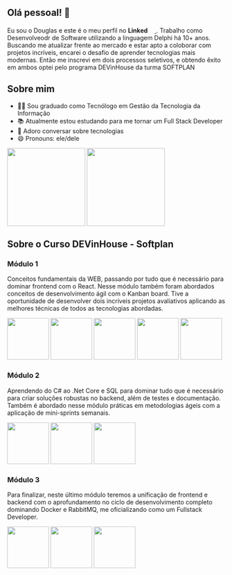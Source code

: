 ## Olá pessoal! 👋

Eu sou o Douglas e este é o meu perfil no <strong>Linked</strong><a href="https://www.linkedin.com/in/douglas-maicon-2b464157/" ><img height="16px" width="16px" src="https://cdn.jsdelivr.net/gh/devicons/devicon/icons/linkedin/linkedin-original.svg" /> 
</a>. Trabalho como Desenvolveodr de Software utilizando a linguagem Delphi há 10+ anos. Buscando me atualizar frente ao mercado e estar apto a coloborar com projetos incríveis, encarei o desafio de aprender tecnologias mais modernas. Então me inscrevi em dois processos seletivos, e obtendo êxito em ambos optei pelo programa DEVinHouse da turma SOFTPLAN



## Sobre mim
- 👨‍🎓 Sou graduado como Tecnólogo em Gestão da Tecnologia da Informação
- 📚 Atualmente estou estudando para me tornar um Full Stack Developer
- 💬 Adoro conversar sobre tecnologias
- 😄 Pronouns: ele/dele

</div>

<div>
  <img height="180em" align="center" src="https://github-readme-stats.vercel.app/api?username=douglas-devinhouse&show_icons=true&theme=dark&count_private=true&include_all_commits=true"/>  
  <img height="180em" align="center" src="https://github-readme-stats.vercel.app/api/top-langs/?username=douglas-devinhouse&layout=compact&langs_count=16&theme=dark"/>  
</div>




## Sobre o Curso DEVinHouse - Softplan

### Módulo 1

Conceitos fundamentais da WEB, passando por tudo que é necessário para dominar frontend com o React. Nesse módulo também foram abordados conceitos de desenvolvimento ágil com o Kanban board. Tive a oportunidade de desenvolver dois incríveis projetos avaliativos aplicando as melhores técnicas de todos as tecnologias abordadas.

<div style={display: "flex"}>
  <img heigth="96px" width="96px" src="https://cdn.jsdelivr.net/gh/devicons/devicon/icons/html5/html5-original-wordmark.svg" />
  <img heigth="96px" width="96px" src="https://cdn.jsdelivr.net/gh/devicons/devicon/icons/css3/css3-original-wordmark.svg" />
  <img heigth="96px" width="96px" src="https://cdn.jsdelivr.net/gh/devicons/devicon/icons/javascript/javascript-original.svg" />
  <img heigth="96px" width="96px" src="https://cdn.jsdelivr.net/gh/devicons/devicon/icons/react/react-original-wordmark.svg" />
  <img heigth="96px" width="96px" src="https://cdn.jsdelivr.net/gh/devicons/devicon/icons/git/git-original.svg" />
</div>


### Módulo 2

Aprendendo do C# ao .Net Core e SQL para dominar tudo que é necessário para criar soluções robustas no backend, além de testes e documentação. Também é abordado nesse módulo práticas em metodologias ágeis com a aplicação de mini-sprints semanais.

<div style={display: "flex"}>
<img heigth="96px" width="96px" src="https://cdn.jsdelivr.net/gh/devicons/devicon/icons/csharp/csharp-original.svg" />
<img heigth="96px" width="96px" src="https://cdn.jsdelivr.net/gh/devicons/devicon/icons/dotnetcore/dotnetcore-original.svg" />
<img heigth="96px" width="96px" src="https://cdn.jsdelivr.net/gh/devicons/devicon/icons/mysql/mysql-original.svg" />
</div>


### Módulo 3

Para finalizar, neste último módulo teremos a unificação de frontend e backend com o aprofundamento no ciclo de desenvolvimento completo dominando Docker e RabbitMQ, me oficializando como um Fullstack Developer.

<div style={display: "flex"}>
  <img height="96px" width="96px" src="https://cdn.jsdelivr.net/gh/devicons/devicon/icons/docker/docker-original-wordmark.svg" />
  <img height="96px" width="96px" src="https://dyltqmyl993wv.cloudfront.net/assets/stacks/rabbitmq/img/rabbitmq-stack-220x234.png" />
  <img height="96px" width="96px" src="https://img.icons8.com/external-flaticons-flat-flat-icons/64/000000/external-scrum-agile-flaticons-flat-flat-icons-6.png"/>
</div>
